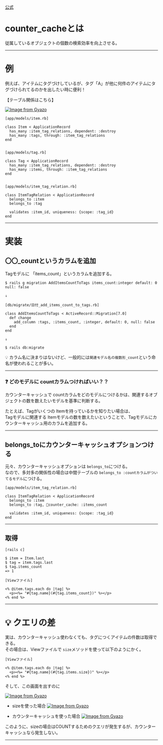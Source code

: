 [公式](https://railsguides.jp/association_basics.html#belongs-to%E3%81%AE%E3%82%AA%E3%83%97%E3%82%B7%E3%83%A7%E3%83%B3-counter-cache)

# counter_cacheとは
従属しているオブジェクトの個数の検索効率を向上させる。  
***

# 例
例えば、アイテムにタグづけしているが、タグ「A」が他に何件のアイテムにタグづけられてるのかを出したい時に便利！

【テーブル関係はこちら】

[![Image from Gyazo](https://i.gyazo.com/6fdf5c7510a109a412eca7c26a0d1479.png)](https://gyazo.com/6fdf5c7510a109a412eca7c26a0d1479)

~~~
[app/models/item.rb]

class Item < ApplicationRecord
  has_many :item_tag_relations, dependent: :destroy
  has_many :tags, through: :item_tag_relations
end


[app/models/tag.rb]

class Tag < ApplicationRecord
  has_many :item_tag_relations, dependent: :destroy
  has_many :items, through: :item_tag_relations
end


[app/models/item_tag_relation.rb]

class ItemTagRelation < ApplicationRecord
  belongs_to :item
  belongs_to :tag

  validates :item_id, uniqueness: {scope: :tag_id}
end
~~~
***

# 実装
## 〇〇_countというカラムを追加
Tagモデルに 「items_count」というカラムを追加する。
~~~
$ rails g migration AddItemsCountToTags items_count:integer default: 0 null: false

↓

[db/migrate/日付_add_items_count_to_tags.rb]

class AddItemsCountToTags < ActiveRecord::Migration[7.0]
  def change
    add_column :tags, :items_count, :integer, default: 0, null: false
  end
end

↓

$ rails db:migrate
~~~
💡 カラム名に決まりはないけど、一般的には`関連モデル名の複数形_count`という命名が使われることが多い。
***

### ❓ どのモデルに countカラムつければいい？？
カウンターキャッシュで countカラムをどのモデルにつけるかは、関連するオブジェクトの数を数えたいモデルを基準に判断する。 

たとえば、Tagがいくつの Itemを持っているかを知りたい場合は、  
Tagモデルに関連する Itemモデルの数を数えたいということで、Tagモデルにカウンターキャッシュ用のカラムを追加する。
***

## belongs_toにカウンターキャッシュオプションつける
元々、カウンターキャッシュオプションは `belongs_to`につける。  
なので、多対多の関係性の場合は中間テーブルの `belongs_to :countカラムがついてるモデル`につける。
~~~
[app/models/item_tag_relation.rb]

class ItemTagRelation < ApplicationRecord
  belongs_to :item
  belongs_to :tag, 🩵counter_cache: :items_count

  validates :item_id, uniqueness: {scope: :tag_id}
end
~~~
***

## 取得
~~~
[rails c]

$ item = Item.last
$ tag = item.tags.last
$ tag.items_count
=> 1
~~~
~~~
[Viewファイル]

<% @item.tags.each do |tag| %>
  <p><%= "#{tag.name}(#{tag.items_count})" %></p>
<% end %>
~~~
***

# 💡 クエリの差
実は、カウンターキャッシュ使わなくても、タグにつくアイテムの件数は取得できる。  
その場合は、Viewファイルで `size`メソッドを使って以下のようにかく。
~~~
[Viewファイル]

<% @item.tags.each do |tag| %>
  <p><%= "#{tag.name}(#{tag.items.size})" %></p>
<% end %>
~~~

そして、この画面を出すのに

[![Image from Gyazo](https://i.gyazo.com/ed8d1fc1684eb2fd4e157015adb5dc72.png)](https://gyazo.com/ed8d1fc1684eb2fd4e157015adb5dc72)

- sizeを使った場合
[![Image from Gyazo](https://i.gyazo.com/bc66b03f11fd41615f3e8881dad04e23.png)](https://gyazo.com/bc66b03f11fd41615f3e8881dad04e23)

- カウンターキャッシュを使った場合
[![Image from Gyazo](https://i.gyazo.com/64c0341741f5a336a67c74d8a8f50a74.png)](https://gyazo.com/64c0341741f5a336a67c74d8a8f50a74)

このように、sizeの場合はCOUNTするためのクエリが発生するが、カウンターキャッシュなら発生しない。
***
